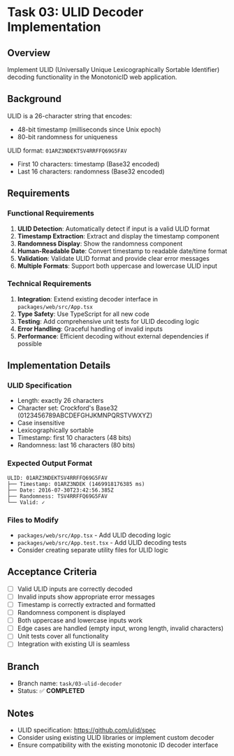 # Task 03: ULID Decoder Implementation

## Overview
Implement ULID (Universally Unique Lexicographically Sortable Identifier) decoding functionality in the MonotonicID web application.

## Background
ULID is a 26-character string that encodes:
- 48-bit timestamp (milliseconds since Unix epoch)
- 80-bit randomness for uniqueness

ULID format: `01ARZ3NDEKTSV4RRFFQ69G5FAV`
- First 10 characters: timestamp (Base32 encoded)
- Last 16 characters: randomness (Base32 encoded)

## Requirements

### Functional Requirements
1. **ULID Detection**: Automatically detect if input is a valid ULID format
2. **Timestamp Extraction**: Extract and display the timestamp component
3. **Randomness Display**: Show the randomness component
4. **Human-Readable Date**: Convert timestamp to readable date/time format
5. **Validation**: Validate ULID format and provide clear error messages
6. **Multiple Formats**: Support both uppercase and lowercase ULID input

### Technical Requirements
1. **Integration**: Extend existing decoder interface in `packages/web/src/App.tsx`
2. **Type Safety**: Use TypeScript for all new code
3. **Testing**: Add comprehensive unit tests for ULID decoding logic
4. **Error Handling**: Graceful handling of invalid inputs
5. **Performance**: Efficient decoding without external dependencies if possible

## Implementation Details

### ULID Specification
- Length: exactly 26 characters
- Character set: Crockford's Base32 (0123456789ABCDEFGHJKMNPQRSTVWXYZ)
- Case insensitive
- Lexicographically sortable
- Timestamp: first 10 characters (48 bits)
- Randomness: last 16 characters (80 bits)

### Expected Output Format
```
ULID: 01ARZ3NDEKTSV4RRFFQ69G5FAV
├── Timestamp: 01ARZ3NDEK (1469918176385 ms)
├── Date: 2016-07-30T23:42:56.385Z
├── Randomness: TSV4RRFFQ69G5FAV
└── Valid: ✓
```

### Files to Modify
- `packages/web/src/App.tsx` - Add ULID decoding logic
- `packages/web/src/App.test.tsx` - Add ULID decoding tests
- Consider creating separate utility files for ULID logic

## Acceptance Criteria
- [ ] Valid ULID inputs are correctly decoded
- [ ] Invalid inputs show appropriate error messages
- [ ] Timestamp is correctly extracted and formatted
- [ ] Randomness component is displayed
- [ ] Both uppercase and lowercase inputs work
- [ ] Edge cases are handled (empty input, wrong length, invalid characters)
- [ ] Unit tests cover all functionality
- [ ] Integration with existing UI is seamless

## Branch
- Branch name: `task/03-ulid-decoder`
- Status: ✅ **COMPLETED**

## Notes
- ULID specification: https://github.com/ulid/spec
- Consider using existing ULID libraries or implement custom decoder
- Ensure compatibility with the existing monotonic ID decoder interface
